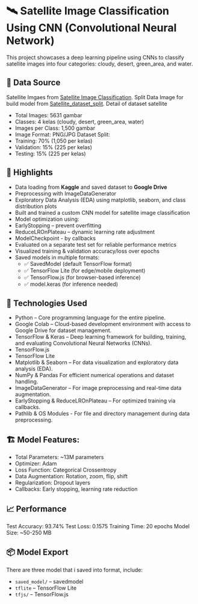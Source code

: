 # 🛰️ Satellite Image Classification Using CNN (Convolutional Neural Network)

This project showcases a deep learning pipeline using CNNs to classify satellite images into four categories: cloudy, desert, green_area, and water.

## 📁 Data Source
Satellite Imgaes from [Satellite Image Classification](https://www.kaggle.com/datasets/mahmoudreda55/satellite-image-classification). 
Split Data Image for build model from [Satellite_dataset_split](https://drive.google.com/file/d/1--d07m7J4CniV6pfScx_S6sde5XJu05J/view?usp=drive_link).
Detail of dataset satellite
- Total Images: 5631 gambar
- Classes: 4 kelas (cloudy, desert, green_area, water)
- Images per Class: 1,500 gambar 
- Image Format: PNG/JPG
Dataset Split:
- Training: 70% (1,050 per kelas)
- Validation: 15% (225 per kelas)
- Testing: 15% (225 per kelas)

## 🚀 Highlights
- Data loading from **Kaggle** and saved dataset to **Google Drive**
- Preprocessing with ImageDataGenerator
- Exploratory Data Analysis (EDA) using matplotlib, seaborn, and class distribution plots
- Built and trained a custom CNN model for satellite image classification
-  Model optimization using:
  - EarlyStopping – prevent overfitting
  - ReduceLROnPlateau – dynamic learning rate adjustment
  - ModelCheckpoint - by callbacks
- Evaluated on a separate test set for reliable performance metrics
- Visualized training & validation accuracy/loss over epochs
- Saved models in multiple formats:
  - ✅ SavedModel (default TensorFlow format)
  - ✅ TensorFlow Lite (for edge/mobile deployment)
  - ✅ TensorFlow.js (for browser-based inference)
  - ✅ model.keras (for inference needed)

## 🧠 Technologies Used
- Python – Core programming language for the entire pipeline.
- Google Colab – Cloud-based development environment with access to Google Drive for dataset management.
- TensorFlow & Keras – Deep learning framework for building, training, and evaluating Convolutional Neural Networks (CNNs).
- TensorFlow.js
- TensorFlow Lite
- Matplotlib & Seaborn – For data visualization and exploratory data analysis (EDA).
- NumPy & Pandas For efficient numerical operations and dataset handling.
- ImageDataGenerator – For image preprocessing and real-time data augmentation.
- EarlyStopping & ReduceLROnPlateau – For optimized training via callbacks.
- Pathlib & OS Modules - For file and directory management during data preprocessing.

## 🏗️ Model Features:
- Total Parameters: ~13M parameters
- Optimizer: Adam
- Loss Function: Categorical Crossentropy
- Data Augmentation: Rotation, zoom, flip, shift
- Regularization: Dropout layers
- Callbacks: Early stopping, learning rate reduction

## 📈 Performance
Test Accuracy: 93.74%
Test Loss: 0.1575
Training Time: 20 epochs
Model Size: ~50-250 MB

## 📦 Model Export
There are three model that i saved into format, include:
- `saved_model/` – savedmodel
- `tflite` – TensorFlow Lite
- `tfjs/` – TensorFlow.js
